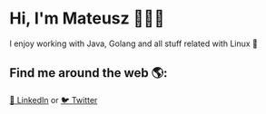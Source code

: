 # Hi, I'm Mateusz 👋👨‍💻

I enjoy working with Java, Golang and all stuff related with Linux 🐧  <br>


## Find me around the web 🌎: 
<a href="https://www.linkedin.com/in/mateusz-g%C4%99borski">💼 LinkedIn</a>  or <a href="https://twitter.com/GeborskiMateusz">🐦 Twitter</a> 

<br>



